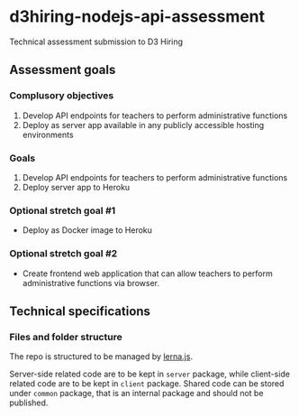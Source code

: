 # d3hiring-nodejs-api-assessment
Technical assessment submission to D3 Hiring

## Assessment goals

### Complusory objectives

1. Develop API endpoints for teachers to perform administrative functions
2. Deploy as server app available in any publicly accessible hosting environments

### Goals

1. Develop API endpoints for teachers to perform administrative functions
2. Deploy server app to Heroku

### Optional stretch goal #1

- Deploy as Docker image to Heroku

### Optional stretch goal #2

- Create frontend web application that can allow teachers to perform administrative functions via browser.

## Technical specifications

### Files and folder structure

The repo is structured to be managed by [lerna.js](https://lerna.js.org/).

Server-side related code are to be kept in `server` package, while client-side related code are to be kept in `client` package. Shared code can be stored under `common` package, that is an internal package and should not be published.
